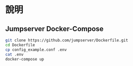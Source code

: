 # 說明

## Jumpserver Docker-Compose

```sh
git clone https://github.com/jumpserver/Dockerfile.git
cd Dockerfile
cp config_example.conf .env
cat .env
docker-compose up
```

